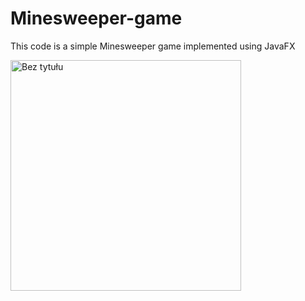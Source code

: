 # Minesweeper-game
This code is a simple Minesweeper game implemented using JavaFX


<img width="369" alt="Bez tytułu" src="https://user-images.githubusercontent.com/96840701/232333992-1f998222-a85e-4f10-ac03-23ff9b7a5e17.png">
